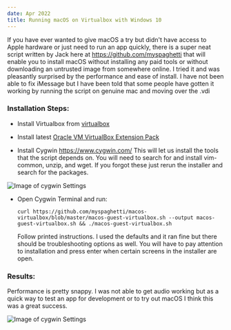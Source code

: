 ```yaml
---
date: Apr 2022
title: Running macOS on Virtualbox with Windows 10 
---
```


If you have ever wanted to give macOS a try but didn't have access to Apple hardware or just need to run an app quickly, there is a super neat script written by Jack here at https://github.com/myspaghetti that will enable you to install macOS without installing any paid tools or without downloading an untrusted image from somewhere online. I tried it and was pleasantly surprised by the performance and ease of install. I have not been able to fix iMessage but I have been told that some people have gotten it working by running the script on genuine mac and moving over the .vdi 

### Installation Steps:

- Install Virtualbox from [virtualbox](https://www.virtualbox.org/)

- Install latest [Oracle VM VirtualBox Extension Pack](https://www.virtualbox.org/wiki/Downloads)

- Install Cygwin https://www.cygwin.com/ This will let us install the tools that the script depends on. 
You will need to search for and install vim-common, unzip, and wget. If you forgot these just rerun the installer and search for the packages.

![Image of cygwin Settings](../../assets/images/macOS-on-Windows/cygwin.PNG)

- Open Cygwin Terminal and run:
  
  `curl https://github.com/myspaghetti/macos-virtualbox/blob/master/macos-guest-virtualbox.sh --output macos-guest-virtualbox.sh && ./macos-guest-virtualbox.sh`

  Follow printed instructions. I used the defaults and it ran fine but there should be troubleshooting options as well. You will have to pay attention to installation and press enter when certain screens in the installer are open. 

### Results:

Performance is pretty snappy. I was not able to get audio working but as a quick way to test an app for development or to try out macOS I think this was a great success. 

![Image of cygwin Settings](../../assets/images/macOS-on-Windows/virtualbox.PNG)


